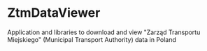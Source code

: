 # ZtmDataViewer
Application and libraries to download and view "Zarząd Transportu Miejskiego" (Municipal Transport Authority) data in Poland
